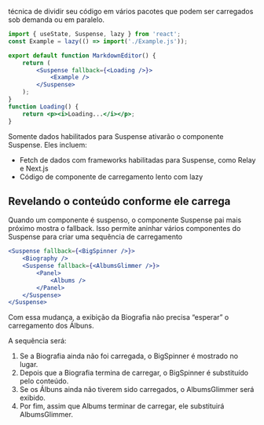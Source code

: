 técnica de dividir seu código em vários pacotes que podem ser carregados sob demanda ou em paralelo.
```jsx
import { useState, Suspense, lazy } from 'react';
const Example = lazy(() => import('./Example.js'));

export default function MarkdownEditor() {
	return (
		<Suspense fallback={<Loading />}>
			<Example />
		</Suspense>
	);
}
function Loading() {
	return <p><i>Loading...</i></p>;
}
```
Somente dados habilitados para Suspense ativarão o componente Suspense. Eles incluem:
- Fetch de dados com frameworks habilitadas para Suspense, como Relay e Next.js
- Código de componente de carregamento lento com lazy

## Revelando o conteúdo conforme ele carrega 
Quando um componente é suspenso, o componente Suspense pai mais próximo mostra o fallback. Isso permite aninhar vários componentes do Suspense para criar uma sequência de carregamento
```jsx
<Suspense fallback={<BigSpinner />}>  
	<Biography />  
	<Suspense fallback={<AlbumsGlimmer />}>  
		<Panel>  
			<Albums />  
		</Panel>  
	</Suspense>  
</Suspense>
```
Com essa mudança, a exibição da Biografia não precisa “esperar” o carregamento dos Álbuns.

A sequência será:

1. Se a Biografia ainda não foi carregada, o BigSpinner é mostrado no lugar.
2. Depois que a Biografia termina de carregar, o BigSpinner é substituído pelo conteúdo.
3. Se os Álbuns ainda não tiverem sido carregados, o AlbumsGlimmer será exibido.
4. Por fim, assim que Albums terminar de carregar, ele substituirá AlbumsGlimmer.